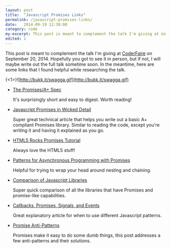 ```yaml
---
layout: post
title:  "Javascript Promises Links"
permalink: /javascript-promises-links/
date:   2014-09-19 12:30:00
category: code
my-excerpt: This post is meant to complement the talk I'm giving at on September 20, 2014. These are some links that I found helpful while researching the talk.
edited: 1
---
```


This post is meant to complement the talk I'm giving at [CoderFaire](http://tennessee.coderfaire.com/) on September 20, 2014. Hopefully you got to see it in person, but if not, I will maybe write out the full talk sometime soon. In the meantime, here are some links that I found helpful while researching the talk.

{<1>}![http://bukk.it/swagga.gif](http://bukk.it/swagga.gif)

- [The Promises/A+ Spec](http://promisesaplus.com/)

   It's surprisingly short and easy to digest. Worth reading!
   
- [Javascript Promises in Wicked Detail](http://www.mattgreer.org/articles/promises-in-wicked-detail/)

   Super great technical article that helps you write out a basic A+ compliant Promises library. Similar to reading the code, except you're writing it and having it explained as you go.
   
- [HTML5 Rocks Promises Tutorial](http://www.html5rocks.com/en/tutorials/es6/promises/)

   Always love the HTML5 stuff!
   
- [Patterns for Asynchronous Programming with Promises](http://www.joezimjs.com/javascript/patterns-asynchronous-programming-promises/)

    Helpful for trying to wrap your head around nesting and chaining.

- [Comparison of Javascript Libraries](http://complexitymaze.com/2014/03/03/javascript-promises-a-comparison-of-libraries/)

   Super quick comparison of all the libraries that have Promises and promise-like capabilities.

- [Callbacks, Promises, Signals, and Events](http://blog.millermedeiros.com/callbacks-promises-signals-and-events/)

    Great explanatory article for when to use different Javascript patterns.

- [Promise Anti-Patterns](http://taoofcode.net/promise-anti-patterns/)

    Promises make it easy to do some dumb things, this post addresses a few anti-patterns and their solutions.
